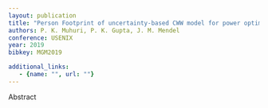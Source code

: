 ```yaml
---
layout: publication
title: "Person Footprint of uncertainty-based CWW model for power optimization in handheld devices"
authors: P. K. Muhuri, P. K. Gupta, J. M. Mendel
conference: USENIX
year: 2019
bibkey: MGM2019

additional_links:
   - {name: "", url: ""}
---
```

Abstract
